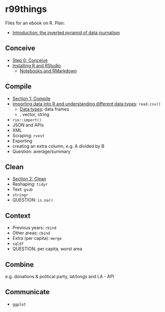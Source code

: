 # r99things

Files for an ebook on R. Plan:

* [Introduction: the inverted pyramid of data journalism](https://github.com/paulbradshaw/r99things/blob/master/manuscript/mdversions/01invertedpyramid.md)

## Conceive

* [Step 0: Conceive](https://github.com/paulbradshaw/r99things/blob/master/manuscript/mdversions/02conceive.md)
* [Installing R and RStudio](https://github.com/paulbradshaw/r99things/blob/master/manuscript/mdversions/02install.md)
  * [Notebooks and RMarkdown](https://github.com/paulbradshaw/r99things/blob/master/manuscript/mdversions/02install.md#notebooks-and-rmarkdown)

## Compile

* [Section 1: Compile](https://github.com/paulbradshaw/r99things/blob/master/manuscript/mdversions/100compile.md)
* [Importing data into R and understanding different data types](https://github.com/paulbradshaw/r99things/blob/master/manuscript/mdversions/101csvobjects.md): `read.csv()`
  * [Data types](https://github.com/paulbradshaw/r99things/blob/master/manuscript/mdversions/101csvobjects.md#data-types): data frames
  * , vector, string
* `rio::import()`
* JSON and APIs
* XML
* Scraping: `rvest` 
* Exporting
* creating an extra column, e.g. A divided by B
* Question: average/summary

## Clean

* [Section 2: Clean](https://github.com/paulbradshaw/r99things/blob/master/manuscript/mdversions/200clean.md)
* Reshaping: `tidyr`
* Text: `gsub`
* `stringr`
* QUESTION: `is.na()`

## Context

* Previous years: `rbind`
* Other areas: `cbind`
* Extra (per capita): `merge`
* `sqldf`
* QUESTION: per capita, worst area

## Combine

e.g. donations & political party, lat/longs and LA - API

## Communicate

* `ggplot`
